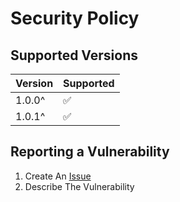 # Security Policy

## Supported Versions

| Version | Supported          |
| ------- | ------------------ |
| 1.0.0^  | :white_check_mark: |
| 1.0.1^  | :white_check_mark: |

## Reporting a Vulnerability

1. Create An [Issue](./issue/new) 
2. Describe The Vulnerability
